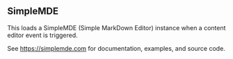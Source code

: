 ## SimpleMDE

This loads a SimpleMDE (Simple MarkDown Editor) instance when a content editor event is triggered.

See https://simplemde.com for documentation, examples, and source code.
